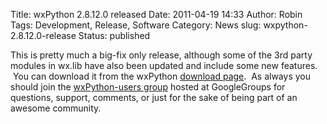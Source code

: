 Title: wxPython 2.8.12.0 released
Date: 2011-04-19 14:33
Author: Robin
Tags: Development, Release, Software
Category: News
slug: wxpython-2.8.12.0-release
Status: published

This is pretty much a big-fix only release, although some of the 3rd
party modules in wx.lib have also been updated and include some new
features.  You can download it from the wxPython [download
page](http://wxpython.org/download.php).  As always you should join the
[wxPython-users group](http://groups.google.com/group/wxpython-users)
hosted at GoogleGroups for questions, support, comments, or just for the
sake of being part of an awesome community.

